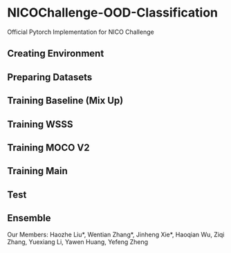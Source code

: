 # NICOChallenge-OOD-Classification
Official Pytorch Implementation for NICO Challenge

## Creating Environment

## Preparing Datasets

## Training Baseline (Mix Up)

## Training WSSS

## Training MOCO V2

## Training Main

## Test 

## Ensemble


Our Members:
Haozhe Liu*, Wentian Zhang*, Jinheng Xie*, Haoqian Wu, Ziqi Zhang, Yuexiang Li, Yawen Huang, Yefeng Zheng
